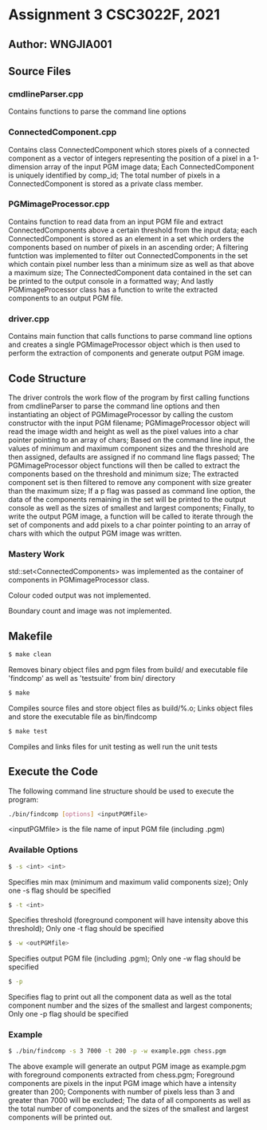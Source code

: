 # Assignment 3 CSC3022F, 2021
## Author: WNGJIA001


## Source Files
### cmdlineParser.cpp
Contains functions to parse the command line options 

### ConnectedComponent.cpp
Contains class ConnectedComponent which stores pixels of a connected component as a vector of 
integers representing the position of a pixel in a 1-dimension array of the input PGM image data; 
Each ConnectedComponent is uniquely identified by comp_id; 
The total number of pixels in a ConnectedComponent is stored as a private class member.


### PGMimageProcessor.cpp
Contains function to read data from an input PGM file and extract ConnectedComponents above a certain 
threshold from the input data; each ConnectedComponent is stored as an element in a set which orders 
the components based on number of pixels in an ascending order; 
A filtering funtction was implemented to filter out ConnectedComponents in the set which contain pixel 
number less than a minimum size as well as that above a maximum size; 
The ConnectedComponent data contained in the set can be printed to the output console in a formatted way; 
And lastly PGMimageProcessor class has a function to write the extracted components to an output PGM file.


### driver.cpp
Contains main function that calls functions to parse command line options and creates a single 
PGMimageProcessor object which is then used to perform the extraction of components and generate 
output PGM image.


## Code Structure
The driver controls the work flow of the program by first calling functions from cmdlineParser to 
parse the command line options and then instantiating an object of PGMimageProcessor by calling the 
custom constructor with the input PGM filename; 
PGMimageProcessor object will read the image width and height as well as the pixel values into a char 
pointer pointing to an array of chars; 
Based on the command line input, the values of minimum and maximum component sizes and the threshold 
are then assigned, defaults are assigned if no command line flags passed; 
The PGMimageProcessor object functions will then be called to extract the components based on the 
threshold and minimum size; 
The extracted component set is then filtered to remove any component with size greater than the maximum 
size; 
If a p flag was passed as command line option, the data of the components remaining in the set will be 
printed to the output console as well as the sizes of smallest and largest components; 
Finally, to write the output PGM image, a function will be called to iterate through the set of components 
and add pixels to a char pointer pointing to an array of chars with which the output PGM image was written.

### Mastery Work
std::set\<ConnectedComponents> was implemented as the container of components in PGMimageProcessor class.

Colour coded output was not implemented.

Boundary count and image was not implemented.


## Makefile

```sh
$ make clean
```
Removes binary object files and pgm files from build/ and executable file 'findcomp' as well as 'testsuite' 
from bin/ directory

```sh
$ make
```
Compiles source files and store object files as build/%.o; 
Links object files and store the executable file as bin/findcomp

```sh
$ make test
```
Compiles and links files for unit testing as well run the unit tests


## Execute the Code
The following command line structure should be used to execute the program:
```sh
./bin/findcomp [options] <inputPGMfile>
```
\<inputPGMfile> is the file name of input PGM file (including .pgm)

### Available Options
```sh
$ -s <int> <int>
```
Specifies min max (minimum and maximum valid components size); 
Only one -s flag should be specified

```sh
$ -t <int>
```
Specifies threshold (foreground component will have intensity above this threshold); 
Only one -t flag should be specified

```sh
$ -w <outPGMfile>
```
Specifies output PGM file (including .pgm); 
Only one -w flag should be specified

```sh
$ -p
```
Specifies flag to print out all the component data as well as the total component number and 
the sizes of the smallest and largest components; 
Only one -p flag should be specified 

### Example
```sh
$ ./bin/findcomp -s 3 7000 -t 200 -p -w example.pgm chess.pgm 
```
The above example will generate an output PGM image as example.pgm with foreground components extracted from 
chess.pgm; 
Foreground components are pixels in the input PGM image which have a intensity greater than 200; 
Components with number of pixels less than 3 and greater than 7000 will be excluded; 
The data of all components as well as the total number of components and the sizes of the smallest and 
largest components will be printed out.